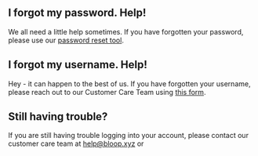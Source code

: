 ## I forgot my password. Help!

We all need a little help sometimes. If you have forgotten your password, please
use our [password reset tool].

[password reset tool]:http://bloop.xyz/reset-password

## I forgot my username. Help!

Hey - it can happen to the best of us. If you have forgotten your username, please
reach out to our Customer Care Team using [this form].

[this form]:http://bloop.xyz/contact-us

## Still having trouble?

If you are still having trouble logging into your account, please contact our
customer care team at [help@bloop.xyz](mailto:help@bloop.xyz) or
